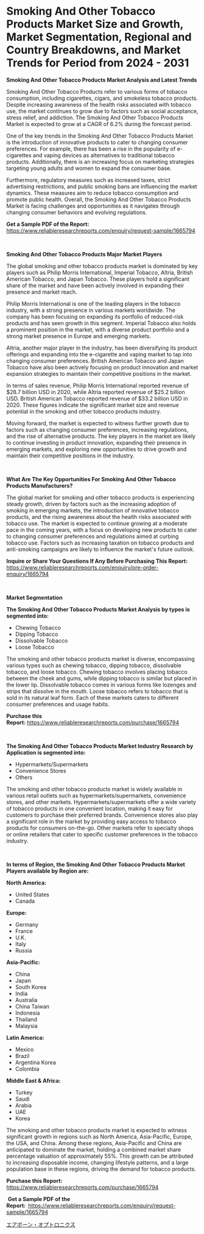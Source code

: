 <p><h1>Smoking And Other Tobacco Products Market Size and Growth, Market Segmentation, Regional and Country Breakdowns, and Market Trends for Period from 2024 -  2031</h1></p><p><strong>Smoking And Other Tobacco Products Market Analysis and Latest Trends</strong></p>
<p><p>Smoking And Other Tobacco Products refer to various forms of tobacco consumption, including cigarettes, cigars, and smokeless tobacco products. Despite increasing awareness of the health risks associated with tobacco use, the market continues to grow due to factors such as social acceptance, stress relief, and addiction. The Smoking And Other Tobacco Products Market is expected to grow at a CAGR of 6.2% during the forecast period.</p><p>One of the key trends in the Smoking And Other Tobacco Products Market is the introduction of innovative products to cater to changing consumer preferences. For example, there has been a rise in the popularity of e-cigarettes and vaping devices as alternatives to traditional tobacco products. Additionally, there is an increasing focus on marketing strategies targeting young adults and women to expand the consumer base.</p><p>Furthermore, regulatory measures such as increased taxes, strict advertising restrictions, and public smoking bans are influencing the market dynamics. These measures aim to reduce tobacco consumption and promote public health. Overall, the Smoking And Other Tobacco Products Market is facing challenges and opportunities as it navigates through changing consumer behaviors and evolving regulations.</p></p>
<p><strong>Get a Sample PDF of the Report:&nbsp;</strong> <a href="https://www.reliableresearchreports.com/enquiry/request-sample/1665794">https://www.reliableresearchreports.com/enquiry/request-sample/1665794</a></p>
<p>&nbsp;</p>
<p><strong>Smoking And Other Tobacco Products Major Market Players</strong></p>
<p><p>The global smoking and other tobacco products market is dominated by key players such as Philip Morris International, Imperial Tobacco, Altria, British American Tobacco, and Japan Tobacco. These players hold a significant share of the market and have been actively involved in expanding their presence and market reach.</p><p>Philip Morris International is one of the leading players in the tobacco industry, with a strong presence in various markets worldwide. The company has been focusing on expanding its portfolio of reduced-risk products and has seen growth in this segment. Imperial Tobacco also holds a prominent position in the market, with a diverse product portfolio and a strong market presence in Europe and emerging markets.</p><p>Altria, another major player in the industry, has been diversifying its product offerings and expanding into the e-cigarette and vaping market to tap into changing consumer preferences. British American Tobacco and Japan Tobacco have also been actively focusing on product innovation and market expansion strategies to maintain their competitive positions in the market.</p><p>In terms of sales revenue, Philip Morris International reported revenue of $28.7 billion USD in 2020, while Altria reported revenue of $25.2 billion USD. British American Tobacco reported revenue of $33.2 billion USD in 2020. These figures indicate the significant market size and revenue potential in the smoking and other tobacco products industry.</p><p>Moving forward, the market is expected to witness further growth due to factors such as changing consumer preferences, increasing regulations, and the rise of alternative products. The key players in the market are likely to continue investing in product innovation, expanding their presence in emerging markets, and exploring new opportunities to drive growth and maintain their competitive positions in the industry.</p></p>
<p>&nbsp;</p>
<p><strong>What Are The Key Opportunities For Smoking And Other Tobacco Products Manufacturers?</strong></p>
<p><p>The global market for smoking and other tobacco products is experiencing steady growth, driven by factors such as the increasing adoption of smoking in emerging markets, the introduction of innovative tobacco products, and the rising awareness about the health risks associated with tobacco use. The market is expected to continue growing at a moderate pace in the coming years, with a focus on developing new products to cater to changing consumer preferences and regulations aimed at curbing tobacco use. Factors such as increasing taxation on tobacco products and anti-smoking campaigns are likely to influence the market's future outlook.</p></p>
<p><strong>Inquire or Share Your Questions If Any Before Purchasing This Report:</strong> <a href="https://www.reliableresearchreports.com/enquiry/pre-order-enquiry/1665794">https://www.reliableresearchreports.com/enquiry/pre-order-enquiry/1665794</a></p>
<p>&nbsp;</p>
<p><strong>Market Segmentation</strong></p>
<p><strong>The Smoking And Other Tobacco Products Market Analysis by types is segmented into:</strong></p>
<p><ul><li>Chewing Tobacco</li><li>Dipping Tobacco</li><li>Dissolvable Tobacco</li><li>Loose Tobacco</li></ul></p>
<p><p>The smoking and other tobacco products market is diverse, encompassing various types such as chewing tobacco, dipping tobacco, dissolvable tobacco, and loose tobacco. Chewing tobacco involves placing tobacco between the cheek and gums, while dipping tobacco is similar but placed in the lower lip. Dissolvable tobacco comes in various forms like lozenges and strips that dissolve in the mouth. Loose tobacco refers to tobacco that is sold in its natural leaf form. Each of these markets caters to different consumer preferences and usage habits.</p></p>
<p><strong>Purchase this Report:&nbsp;</strong><a href="https://www.reliableresearchreports.com/purchase/1665794">https://www.reliableresearchreports.com/purchase/1665794</a></p>
<p>&nbsp;</p>
<p><strong>The Smoking And Other Tobacco Products Market Industry Research by Application is segmented into:</strong></p>
<p><ul><li>Hypermarkets/Supermarkets</li><li>Convenience Stores</li><li>Others</li></ul></p>
<p><p>The smoking and other tobacco products market is widely available in various retail outlets such as hypermarkets/supermarkets, convenience stores, and other markets. Hypermarkets/supermarkets offer a wide variety of tobacco products in one convenient location, making it easy for customers to purchase their preferred brands. Convenience stores also play a significant role in the market by providing easy access to tobacco products for consumers on-the-go. Other markets refer to specialty shops or online retailers that cater to specific customer preferences in the tobacco industry.</p></p>
<p>&nbsp;</p>
<p><strong>In terms of Region, the Smoking And Other Tobacco Products Market Players available by Region are:</strong></p>
<p>
    <p> <strong> North America: </strong>
        <ul>
            <li>United States</li>
            <li>Canada</li>
        </ul>
        </p> 
    <p> <strong> Europe: </strong>
        <ul>
            <li>Germany</li>
            <li>France</li>
            <li>U.K.</li>
            <li>Italy</li>
            <li>Russia</li>
        </ul>
        </p> 
    <p> <strong> Asia-Pacific: </strong>
        <ul>
            <li>China</li>
            <li>Japan</li>
            <li>South Korea</li>
            <li>India</li>
            <li>Australia</li>
            <li>China Taiwan</li>
            <li>Indonesia</li>
            <li>Thailand</li>
            <li>Malaysia</li>
        </ul>
        </p> 
    <p> <strong> Latin America: </strong>
        <ul>
            <li>Mexico</li>
            <li>Brazil</li>
            <li>Argentina Korea</li>
            <li>Colombia</li>
        </ul>
        </p> 
    <p> <strong> Middle East & Africa: </strong>
        <ul>
            <li>Turkey</li>
            <li>Saudi</li>
            <li>Arabia</li>
            <li>UAE</li>
            <li>Korea</li>
        </ul>
    </p>
    </p>
<p><p>The smoking and other tobacco products market is expected to witness significant growth in regions such as North America, Asia-Pacific, Europe, the USA, and China. Among these regions, Asia-Pacific and China are anticipated to dominate the market, holding a combined market share percentage valuation of approximately 55%. This growth can be attributed to increasing disposable income, changing lifestyle patterns, and a large population base in these regions, driving the demand for tobacco products.</p></p>
<p><strong>Purchase this Report: </strong><a href="https://www.reliableresearchreports.com/purchase/1665794">https://www.reliableresearchreports.com/purchase/1665794</a></p>
<p>&nbsp;<strong>Get a Sample PDF of the Report:&nbsp;&nbsp;</strong><a href="https://www.reliableresearchreports.com/enquiry/request-sample/1665794">https://www.reliableresearchreports.com/enquiry/request-sample/1665794</a></p>
<p><strong></strong></p>
<p><p><a href="https://github.com/zekaoe592392/Market-Research-Report-List-1/blob/main/79903567184.md">エアボーン・オプトロニクス</a></p></p>